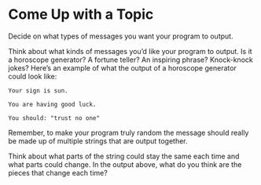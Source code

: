# Come Up with a Topic
Decide on what types of messages you want your program to output.

Think about what kinds of messages you’d like your program to output. Is it a horoscope generator? A fortune teller? An inspiring phrase? Knock-knock jokes? Here’s an example of what the output of a horoscope generator could look like:
```
Your sign is sun.
 
You are having good luck. 

You should: "trust no one"
```
Remember, to make your program truly random the message should really be made up of multiple strings that are output together.

Think about what parts of the string could stay the same each time and what parts could change. In the output above, what do you think are the pieces that change each time?